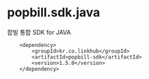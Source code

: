 popbill.sdk.java
================

팝빌 통합 SDK for JAVA


		<dependency>
			<groupId>kr.co.linkhub</groupId>
			<artifactId>popbill-sdk</artifactId>
			<version>1.5.0</version>
		</dependency>
